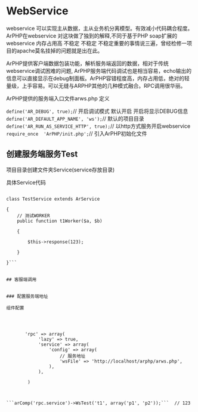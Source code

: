 # WebService

webservice 可以实现主从数据，主从业务机分离模型。有效减小代码耦合程度。
ArPHP在webservice 对这块做了独到的解释,不同于基于PHP soap扩展的 webservice 内存占用高 不稳定 不稳定 不稳定重要的事情说三遍，曾经检修一项目的apache莫名挂掉的问题就是出在此。

ArPHP提供客户端数据包装功能，解析服务端返回的数据，相对于传统webservice调试困难的问题, ArPHP服务端代码调试也是相当容易，echo输出的信息可以直接显示在debug制面板。ArPHP容错程度高，内存占用低，绝对的轻量级，上手容易。可以无缝与ARPHP其他的几种模式融合。RPC调用很华丽。

ArPHP提供的服务端入口文件arws.php 定义 

```define('AR_DEBUG', true);```// 开启调试模式 默认开启 开启将显示DEBUG信息
```define('AR_DEFAULT_APP_NAME', 'ws');```// 默认的项目目录    
```define('AR_RUN_AS_SERVICE_HTTP', true);```// 以http方式服务开启webservice  
```require_once  'ArPHP/init.php';```// 引入ArPHP初始化文件



## 创建服务端服务Test



项目目录创建文件夹Service(service存放目录)

具体Service代码

```TestService.class.php

class TestService extends ArService

{
    // 测试WORKER
    public function t1Worker($a, $b)

    {

        $this->response(123);

    }

}```


## 客服端调用


### 配置服务端地址

组件配置

 
  
       
       'rpc' => array(
            'lazy' => true,
            'service' => array(
                'config' => array(
                    // 服务地址
                    'wsFile' => 'http://localhost/arphp/arws.php',
                ),
            ),
        
        )



```arComp('rpc.service')->WsTest('t1', array('p1', 'p2'));```  // 123
